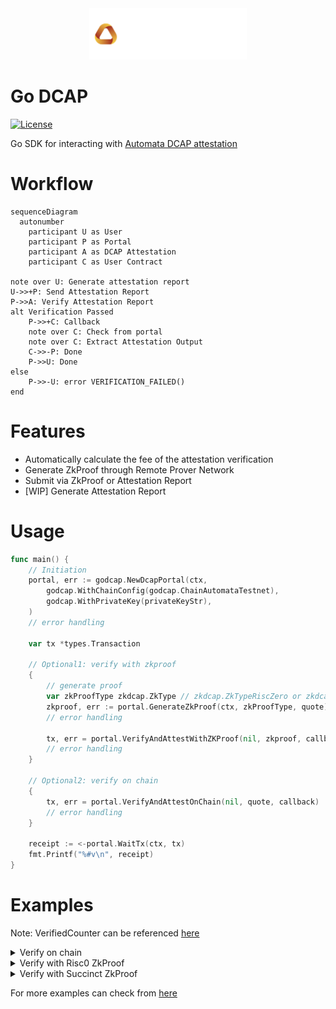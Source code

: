 <div align="center">
  <picture>
    <source media="(prefers-color-scheme: dark)" srcset="https://raw.githubusercontent.com/automata-network/automata-brand-kit/main/PNG/ATA_White%20Text%20with%20Color%20Logo.png">
    <source media="(prefers-color-scheme: light)" srcset="https://raw.githubusercontent.com/automata-network/automata-brand-kit/main/PNG/ATA_Black%20Text%20with%20Color%20Logo.png">
    <img src="https://raw.githubusercontent.com/automata-network/automata-brand-kit/main/PNG/ATA_White%20Text%20with%20Color%20Logo.png" width="50%">
  </picture>
</div>

# Go DCAP
[![License](https://img.shields.io/badge/License-Apache%202.0-blue.svg)](LICENSE)

Go SDK for interacting with [Automata DCAP attestation](http://github.com/automata-network/automata-dcap-attestation)

# Workflow

```mermaid
sequenceDiagram
  autonumber
    participant U as User
    participant P as Portal
    participant A as DCAP Attestation
    participant C as User Contract
    
note over U: Generate attestation report
U->>+P: Send Attestation Report
P->>A: Verify Attestation Report
alt Verification Passed
	P->>+C: Callback
    note over C: Check from portal
    note over C: Extract Attestation Output
    C->>-P: Done
	P->>U: Done
else
	P->>-U: error VERIFICATION_FAILED()
end
```

# Features

* Automatically calculate the fee of the attestation verification
* Generate ZkProof through Remote Prover Network
* Submit via ZkProof or Attestation Report
* [WIP] Generate Attestation Report

# Usage

```go
func main() {
    // Initiation
    portal, err := godcap.NewDcapPortal(ctx, 
        godcap.WithChainConfig(godcap.ChainAutomataTestnet), 
        godcap.WithPrivateKey(privateKeyStr),
    )
    // error handling

    var tx *types.Transaction

    // Optional1: verify with zkproof
    {
        // generate proof
        var zkProofType zkdcap.ZkType // zkdcap.ZkTypeRiscZero or zkdcap.ZkTypeSuccinct
        zkproof, err := portal.GenerateZkProof(ctx, zkProofType, quote)
        // error handling

        tx, err = portal.VerifyAndAttestWithZKProof(nil, zkproof, callback)
        // error handling
    }

    // Optional2: verify on chain
    {
        tx, err = portal.VerifyAndAttestOnChain(nil, quote, callback)
        // error handling
    }

    receipt := <-portal.WaitTx(ctx, tx)
    fmt.Printf("%#v\n", receipt)
}
```


# Examples

Note: VerifiedCounter can be referenced [here](../dcap-portal/src/examples/VerifiedCounter.sol)

<details>
<summary>Verify on chain</summary>

```go
func VerifyAndAttestOnChain(ctx context.Context, quote []byte, privateKeyStr string) error {
    // Create a new DCAP portal instance
    portal, err := godcap.NewDcapPortal(ctx, 
        godcap.WithChainConfig(godcap.ChainAutomataTestnet), 
        godcap.WithPrivateKey(privateKeyStr),
    )
    if err != nil {
        return err
    }

    // setup a callback function when the verification success
    //  function setNumber(uint256 newNumber) public fromDcapPortal
    callback := NewCallbackFromAbiJSON(VerifiedCounter.VerifiedCounterABI)
        .WithParams("setNumber", big.NewInt(10))
        .WithTo(verifiedCounterAddr)

    // Verify the quote on chain
    tx, err := portal.VerifyAndAttestOnChain(nil, quote, callback)
    if err != nil {
        return err
    }

    // waiting for the transaction receipt
    receipt := <-portal.WaitTx(ctx, tx)
    fmt.Printf("%#v\n", receipt)
}
```

</details>

<details>
<summary>Verify with Risc0 ZkProof</summary>

```go
//
// Make sure you export the API key to BONSAI_API_KEY
//   export BONSAI_API_KEY=${API_KEY}

func VerifyWithRisc0ZkProof(ctx context.Context, quote []byte, privateKeyStr string) error {
    // Create a new DCAP portal instance
    portal, err := godcap.NewDcapPortal(ctx, 
        godcap.WithChainConfig(godcap.ChainAutomataTestnet), 
        godcap.WithPrivateKey(privateKeyStr),
    )
    if err != nil {
        return err
    }

    // Generate a ZkProof using Risc0, this function will take a while to finish
    zkproof, err := portal.GenerateZkProof(ctx, zkdcap.ZkTypeRiscZero, quote)
    if err != nil {
        return err
    }

    // setup a callback function when the verification success
    //  function setNumber(uint256 newNumber) public fromDcapPortal
    callback := NewCallbackFromAbiJSON(VerifiedCounter.VerifiedCounterABI)
        .WithParams("setNumber", big.NewInt(10))
        .WithTo(verifiedCounterAddr)

    // Verify the ZkProof and attest on chain
    tx, err := portal.VerifyAndAttestWithZKProof(nil, zkproof, callback)
    if err != nil {
        return err
    }

    // waiting for the transaction receipt
    receipt := <-portal.WaitTx(ctx, tx)
    fmt.Printf("%#v\n", receipt)
}
```
</details>


<details>
<summary>Verify with Succinct ZkProof</summary>

```go

//
// Make sure you export the Succinct private key to SP1_PRIVATE_KEY
//   export SP1_PRIVATE_KEY=${KEY}

func VerifyWithSuccinctZkProof(ctx context.Context, quote []byte, privateKeyStr string) error {
    // Create a new DCAP portal instance
    portal, err := godcap.NewDcapPortal(ctx, 
        godcap.WithChainConfig(godcap.ChainAutomataTestnet), 
        godcap.WithPrivateKey(privateKeyStr),
    )
    if err != nil {
        return err
    }

    // Generate a ZkProof using Succinct, this function will take a while to finish
    zkproof, err := portal.GenerateZkProof(ctx, zkdcap.ZkTypeSuccinct, quote)
    if err != nil {
        return err
    }

    // setup a callback function when the verification success
    //  function setNumber(uint256 newNumber) public fromDcapPortal
    callback := NewCallbackFromAbiJSON(VerifiedCounter.VerifiedCounterABI)
        .WithParams("setNumber", big.NewInt(10))
        .WithTo(verifiedCounterAddr)

    // Verify the ZkProof and attest on chain
    tx, err := portal.VerifyAndAttestWithZKProof(nil, zkproof, callback)
    if err != nil {
        return err
    }

    // waiting for the transaction receipt
    receipt := <-portal.WaitTx(ctx, tx)
    fmt.Printf("%#v\n", receipt)
}
```

</details>

For more examples can check from [here](cmd/godcap/examples.go)